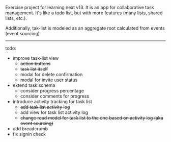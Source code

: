 Exercise project for learning next v13. It is an app for collaborative task management. It's like a todo list, but with more features (many lists, shared lists, etc.).

Additionally, tak-list is modeled as an aggregate root calculated from events (event sourcing).

---
todo:
- improve task-list view
  - ~~action buttons~~
  - ~~task list itself~~
  - modal for delete confirmation
  - modal for invite user status
- extend task schema
  - consider progress percentage
  - consider comments for progress
- introduce activity tracking for task list
  - ~~add task list activity log~~
  - add view for task list activity log
  - ~~change read model for task list to the one based on activity log (aka event sourcing)~~
- add breadcrumb 
- fix signin check
